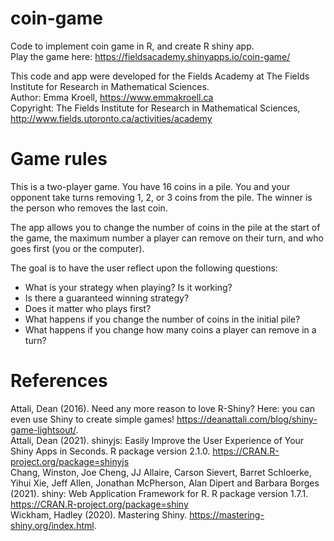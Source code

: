 # coin-game

Code to implement coin game in R, and create R shiny app. \
Play the game here: https://fieldsacademy.shinyapps.io/coin-game/

This code and app were developed for the Fields Academy at The Fields Institute for Research in Mathematical Sciences. \
Author: Emma Kroell, https://www.emmakroell.ca \
Copyright: The Fields Institute for Research in Mathematical Sciences, http://www.fields.utoronto.ca/activities/academy

# Game rules
This is a two-player game. You have 16 coins in a pile. You and your opponent take turns removing 1, 2, or 3 coins from the pile.
The winner is the person who removes the last coin. 

The app allows you to change the number of coins in the pile at the start of the game, the maximum number a player can remove on their turn, and
who goes first (you or the computer).

The goal is to have the user reflect upon the following questions: 
- What is your strategy when playing? Is it working? 
- Is there a guaranteed winning strategy? 
- Does it matter who plays first? 
- What happens if you change the number of coins in the initial pile? 
- What happens if you change how many coins a player can remove in a turn?

# References 
Attali, Dean (2016). Need any more reason to love R-Shiny? Here: you can even use Shiny to create simple games!
   https://deanattali.com/blog/shiny-game-lightsout/. \
Attali, Dean (2021). shinyjs: Easily Improve the User Experience of Your Shiny Apps in Seconds. R package version 2.1.0.
   https://CRAN.R-project.org/package=shinyjs \
Chang, Winston, Joe Cheng, JJ Allaire, Carson Sievert, Barret Schloerke, Yihui Xie, Jeff Allen, Jonathan McPherson, Alan Dipert
   and Barbara Borges (2021). shiny: Web Application Framework for R. R package version 1.7.1. https://CRAN.R-project.org/package=shiny \
Wickham, Hadley (2020). Mastering Shiny. https://mastering-shiny.org/index.html.
